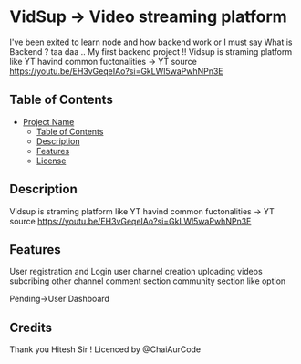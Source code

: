 # VidSup -> Video streaming platform

I've been exited to learn node and how backend work or I must say What is Backend ? 
taa daa .. My first backend project !! Vidsup is straming platform like YT havind common fuctonalities 
-> YT source 
https://youtu.be/EH3vGeqeIAo?si=GkLWl5waPwhNPn3E

## Table of Contents

- [Project Name](#Vidsup)
  - [Table of Contents](#table-of-contents)
  - [Description](#description)
  - [Features](#features)
  - [License](#license)


## Description

 Vidsup is straming platform like YT havind common fuctonalities 
-> YT source 
https://youtu.be/EH3vGeqeIAo?si=GkLWl5waPwhNPn3E
## Features

User registration and Login 
user channel creation
uploading videos 
subcribing other channel
comment section
community section
like option

Pending->User Dashboard

## Credits
Thank you Hitesh Sir !
Licenced by @ChaiAurCode 
